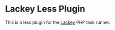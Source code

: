 # Lackey Less Plugin

This is a less plugin for the [Lackey](https://github.com/yaworsw/lackey) PHP task runner.
